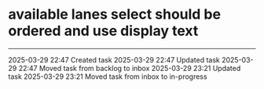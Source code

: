 available lanes select should be ordered and use display text
===

---

2025-03-29 22:47	Created task
2025-03-29 22:47	Updated task
2025-03-29 22:47	Moved task from backlog to inbox
2025-03-29 23:21	Updated task
2025-03-29 23:21	Moved task from inbox to in-progress